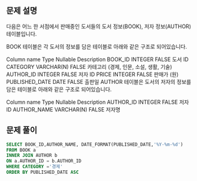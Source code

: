 ## 문제 설명

다음은 어느 한 서점에서 판매중인 도서들의 도서 정보(BOOK), 저자 정보(AUTHOR) 테이블입니다.

BOOK 테이블은 각 도서의 정보를 담은 테이블로 아래와 같은 구조로 되어있습니다.

Column name Type Nullable Description
BOOK_ID INTEGER FALSE 도서 ID
CATEGORY VARCHAR(N) FALSE 카테고리 (경제, 인문, 소설, 생활, 기술)
AUTHOR_ID INTEGER FALSE 저자 ID
PRICE INTEGER FALSE 판매가 (원)
PUBLISHED_DATE DATE FALSE 출판일
AUTHOR 테이블은 도서의 저자의 정보를 담은 테이블로 아래와 같은 구조로 되어있습니다.

Column name Type Nullable Description
AUTHOR_ID INTEGER FALSE 저자 ID
AUTHOR_NAME VARCHAR(N) FALSE 저자명

## 문제 풀이

```sql
SELECT BOOK_ID,AUTHOR_NAME, DATE_FORMAT(PUBLISHED_DATE,'%Y-%m-%d')
FROM BOOK a
INNER JOIN AUTHOR b
ON a.AUTHOR_ID = b.AUTHOR_ID
WHERE CATEGORY ='경제'
ORDER BY PUBLISHED_DATE ASC

```
